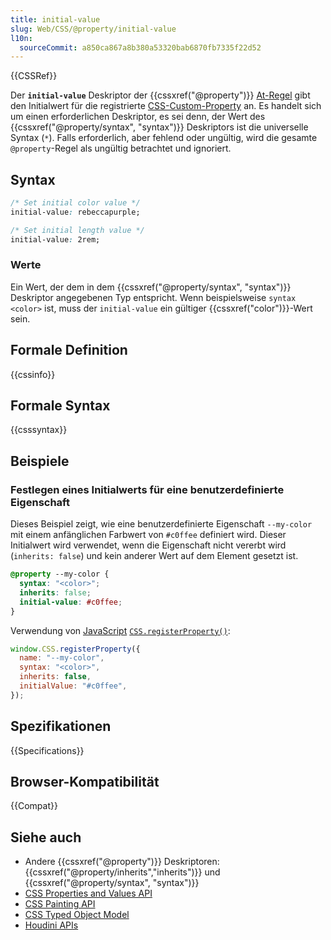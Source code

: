 ```yaml
---
title: initial-value
slug: Web/CSS/@property/initial-value
l10n:
  sourceCommit: a850ca867a8b380a53320bab6870fb7335f22d52
---
```


{{CSSRef}}

Der **`initial-value`** Deskriptor der {{cssxref("@property")}} [At-Regel](/de/docs/Web/CSS/CSS_syntax/At-rule) gibt den Initialwert für die registrierte [CSS-Custom-Property](/de/docs/Web/CSS/--*) an. 
Es handelt sich um einen erforderlichen Deskriptor, es sei denn, der Wert des {{cssxref("@property/syntax", "syntax")}} Deskriptors ist die universelle Syntax (`*`). 
Falls erforderlich, aber fehlend oder ungültig, wird die gesamte `@property`-Regel als ungültig betrachtet und ignoriert.

## Syntax

```css
/* Set initial color value */
initial-value: rebeccapurple;

/* Set initial length value */
initial-value: 2rem;
```

### Werte

Ein Wert, der dem in dem {{cssxref("@property/syntax", "syntax")}} Deskriptor angegebenen Typ entspricht. 
Wenn beispielsweise `syntax` `<color>` ist, muss der `initial-value` ein gültiger {{cssxref("color")}}-Wert sein.

## Formale Definition

{{cssinfo}}

## Formale Syntax

{{csssyntax}}

## Beispiele

### Festlegen eines Initialwerts für eine benutzerdefinierte Eigenschaft

Dieses Beispiel zeigt, wie eine benutzerdefinierte Eigenschaft `--my-color` mit einem anfänglichen Farbwert von `#c0ffee` definiert wird. Dieser Initialwert wird verwendet, wenn die Eigenschaft nicht vererbt wird (`inherits: false`) und kein anderer Wert auf dem Element gesetzt ist.

```css
@property --my-color {
  syntax: "<color>";
  inherits: false;
  initial-value: #c0ffee;
}
```

Verwendung von [JavaScript](/de/docs/Web/JavaScript) [`CSS.registerProperty()`](/de/docs/Web/API/CSS/registerProperty_static):

```js
window.CSS.registerProperty({
  name: "--my-color",
  syntax: "<color>",
  inherits: false,
  initialValue: "#c0ffee",
});
```

## Spezifikationen

{{Specifications}}

## Browser-Kompatibilität

{{Compat}}

## Siehe auch

- Andere {{cssxref("@property")}} Deskriptoren: {{cssxref("@property/inherits","inherits")}} und {{cssxref("@property/syntax", "syntax")}}
- [CSS Properties and Values API](/de/docs/Web/API/CSS_Properties_and_Values_API)
- [CSS Painting API](/de/docs/Web/API/CSS_Painting_API)
- [CSS Typed Object Model](/de/docs/Web/API/CSS_Typed_OM_API)
- [Houdini APIs](/de/docs/Web/API/Houdini_APIs)
